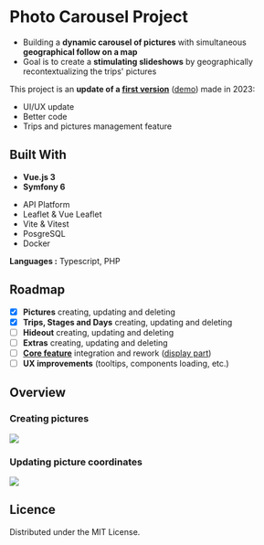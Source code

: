
# Photo Carousel Project
- Building a **dynamic carousel of pictures** with simultaneous **geographical follow on a map** 
- Goal is to create a **stimulating slideshows** by geographically recontextualizing the trips' pictures

This project is an **update of a [first version](https://github.com/Teshoo/photos-carousel-project-v1)** ([demo](https://cdn.discordapp.com/attachments/1289630601116123216/1289654116565647520/demo-projet-v1.gif?ex=66f99b7e&is=66f849fe&hm=93ed0afb7e6c85f7c306eb60da5dbcf0a84d4acb3a863fc50aa67a519761e528&)) made in 2023:
- UI/UX update
- Better code
- Trips and pictures management feature
## Built With
* **Vue.js 3**
* **Symfony 6**


- API Platform
- Leaflet & Vue Leaflet
- Vite & Vitest
- PosgreSQL
- Docker

**Languages :** Typescript, PHP 
## Roadmap

- [x]  **Pictures** creating, updating and deleting
- [x]  **Trips, Stages and Days** creating, updating and deleting
- [ ]  **Hideout** creating, updating and deleting
- [ ]  **Extras** creating, updating and deleting
- [ ]  [**Core feature**](https://github.com/Teshoo/photos-carousel-project-v1) integration and rework ([display part](https://cdn.discordapp.com/attachments/1289630601116123216/1289654116565647520/demo-projet-v1.gif?ex=66f99b7e&is=66f849fe&hm=93ed0afb7e6c85f7c306eb60da5dbcf0a84d4acb3a863fc50aa67a519761e528&))
- [ ]  **UX improvements**  (tooltips, components loading, etc.)
## Overview

### Creating pictures

![](https://cdn.discordapp.com/attachments/1289630601116123216/1289638082743763104/demo-create.gif?ex=66f98c8f&is=66f83b0f&hm=46043aab0217c43c80d9524d15667e1163d97487b1e0ade99f093c8af0235e7d&)

### Updating picture coordinates

![](https://cdn.discordapp.com/attachments/1289630601116123216/1289641332863930501/demo-update-latlng.gif?ex=66f98f96&is=66f83e16&hm=c0b3b8cb5b203723bfa1c69dcb150e6078fd1424bdd3a2be8d61ef264083c1bb&)

## Licence
Distributed under the MIT License.
